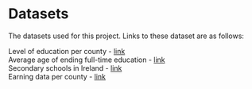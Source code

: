 # Datasets

The datasets used for this project. Links to these dataset are as follows:

Level of education per county - [link](https://data.gov.ie/dataset/er-by-highest-level-of-education-completed-county-and-city-censusyear-sex-and-age-at-which-full-time)<br/>
Average age of ending full-time education - [link](https://data.gov.ie/dataset/ceased-of-population-aged-15-years-and-over-2011-to-2016-by-county-and-city-censusyear-and-statistic)<br/>
Secondary schools in Ireland - [link](https://data.gov.ie/dataset/second-level-schools-and-pupils-by-year-county-type-of-school-and-statistic)<br/>
Earning data per county - [link](https://data.gov.ie/dataset/nea08-mean-and-median-annual-earnings-by-county-sex-year-and-statistic)<br/>



